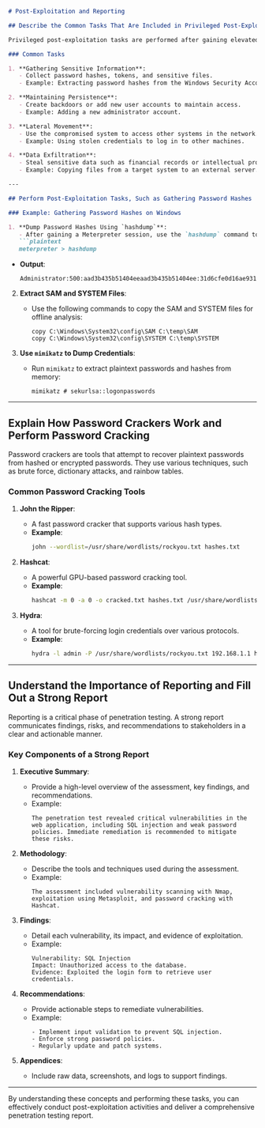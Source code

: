 ```markdown
# Post-Exploitation and Reporting

## Describe the Common Tasks That Are Included in Privileged Post-Exploitation

Privileged post-exploitation tasks are performed after gaining elevated access to a target system. These tasks help gather valuable information, maintain persistence, and prepare for further exploitation.

### Common Tasks

1. **Gathering Sensitive Information**:
   - Collect password hashes, tokens, and sensitive files.
   - Example: Extracting password hashes from the Windows Security Account Manager (SAM) database.

2. **Maintaining Persistence**:
   - Create backdoors or add new user accounts to maintain access.
   - Example: Adding a new administrator account.

3. **Lateral Movement**:
   - Use the compromised system to access other systems in the network.
   - Example: Using stolen credentials to log in to other machines.

4. **Data Exfiltration**:
   - Steal sensitive data such as financial records or intellectual property.
   - Example: Copying files from a target system to an external server.

---

## Perform Post-Exploitation Tasks, Such as Gathering Password Hashes

### Example: Gathering Password Hashes on Windows

1. **Dump Password Hashes Using `hashdump`**:
   - After gaining a Meterpreter session, use the `hashdump` command to extract password hashes.
   ```plaintext
   meterpreter > hashdump
   ```
   - **Output**:
     ```plaintext
     Administrator:500:aad3b435b51404eeaad3b435b51404ee:31d6cfe0d16ae931b73c59d7e0c089c0:::
     ```

2. **Extract SAM and SYSTEM Files**:
   - Use the following commands to copy the SAM and SYSTEM files for offline analysis:
     ```plaintext
     copy C:\Windows\System32\config\SAM C:\temp\SAM
     copy C:\Windows\System32\config\SYSTEM C:\temp\SYSTEM
     ```

3. **Use `mimikatz` to Dump Credentials**:
   - Run `mimikatz` to extract plaintext passwords and hashes from memory:
     ```plaintext
     mimikatz # sekurlsa::logonpasswords
     ```

---

## Explain How Password Crackers Work and Perform Password Cracking

Password crackers are tools that attempt to recover plaintext passwords from hashed or encrypted passwords. They use various techniques, such as brute force, dictionary attacks, and rainbow tables.

### Common Password Cracking Tools

1. **John the Ripper**:
   - A fast password cracker that supports various hash types.
   - **Example**:
     ```bash
     john --wordlist=/usr/share/wordlists/rockyou.txt hashes.txt
     ```

2. **Hashcat**:
   - A powerful GPU-based password cracking tool.
   - **Example**:
     ```bash
     hashcat -m 0 -a 0 -o cracked.txt hashes.txt /usr/share/wordlists/rockyou.txt
     ```

3. **Hydra**:
   - A tool for brute-forcing login credentials over various protocols.
   - **Example**:
     ```bash
     hydra -l admin -P /usr/share/wordlists/rockyou.txt 192.168.1.1 http-post-form "/login:username=^USER^&password=^PASS^:F=incorrect"
     ```

---

## Understand the Importance of Reporting and Fill Out a Strong Report

Reporting is a critical phase of penetration testing. A strong report communicates findings, risks, and recommendations to stakeholders in a clear and actionable manner.

### Key Components of a Strong Report

1. **Executive Summary**:
   - Provide a high-level overview of the assessment, key findings, and recommendations.
   - Example:
     ```plaintext
     The penetration test revealed critical vulnerabilities in the web application, including SQL injection and weak password policies. Immediate remediation is recommended to mitigate these risks.
     ```

2. **Methodology**:
   - Describe the tools and techniques used during the assessment.
   - Example:
     ```plaintext
     The assessment included vulnerability scanning with Nmap, exploitation using Metasploit, and password cracking with Hashcat.
     ```

3. **Findings**:
   - Detail each vulnerability, its impact, and evidence of exploitation.
   - Example:
     ```plaintext
     Vulnerability: SQL Injection
     Impact: Unauthorized access to the database.
     Evidence: Exploited the login form to retrieve user credentials.
     ```

4. **Recommendations**:
   - Provide actionable steps to remediate vulnerabilities.
   - Example:
     ```plaintext
     - Implement input validation to prevent SQL injection.
     - Enforce strong password policies.
     - Regularly update and patch systems.
     ```

5. **Appendices**:
   - Include raw data, screenshots, and logs to support findings.

---

By understanding these concepts and performing these tasks, you can effectively conduct post-exploitation activities and deliver a comprehensive penetration testing report.

```